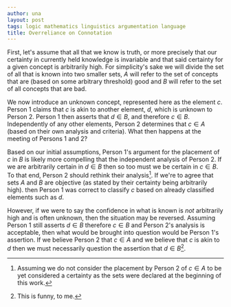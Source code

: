 ```yaml
---
author: una
layout: post
tags: logic mathematics linguistics argumentation language
title: Overreliance on Connotation
---
```


First, let's assume that all that we know is truth, or more precisely that our
certainty in currently held knowledge is invariable and that said certainty for
a given concept is arbitrarily high. For simplicity's sake we will divide the
set of all that is known into two smaller sets, $A$ will refer to the set of
concepts that are (based on some arbitrary threshold) good and $B$ will refer to
the set of all concepts that are bad.

We now introduce an unknown concept, represented here as the element $c$. Person
1 claims that $c$ is akin to another element, $d$, which is unknown to Person 2.
Person 1 then asserts that $d\in B$, and therefore $c\in B$. Independently of
any other elements, Person 2 determines that $c\in A$ (based on their own
analysis and criteria). What then happens at the meeting of Persons 1 and 2?

Based on our initial assumptions, Person 1's argument for the placement of $c$
in $B$ is likely more compelling that the independent analysis of Person 2. If
we are arbitrarily certain in $d\in B$ then so too must we be certain in $c\in
B$. To that end, Person 2 should rethink their analysis[^1]. If we're to agree
that sets $A$ and $B$ are objective (as stated by their certainty being
arbitrarily high). then Person 1 was correct to classify $c$ based on already
classified elements such as $d$.

[^1]: Assuming we do not consider the placement by Person 2 of $c\in A$ to be
      yet considered a certainty as the sets were declared at the beginning of
      this work.

However, if we were to say the confidence in what is known is _not_ arbitrarily
high and is often unknown, then the situation may be reversed. Assuming Person
1 still asserts $d\in B$ therefore $c\in B$ and Person 2's analysis is
acceptable, then what would be brought into question would be Person 1's
assertion. If we believe Person 2 that $c\in A$ and we believe that $c$ is akin
to $d$ then we must necessarily question the assertion that $d\in B$[^2].

[^2]: This is funny, to me.
